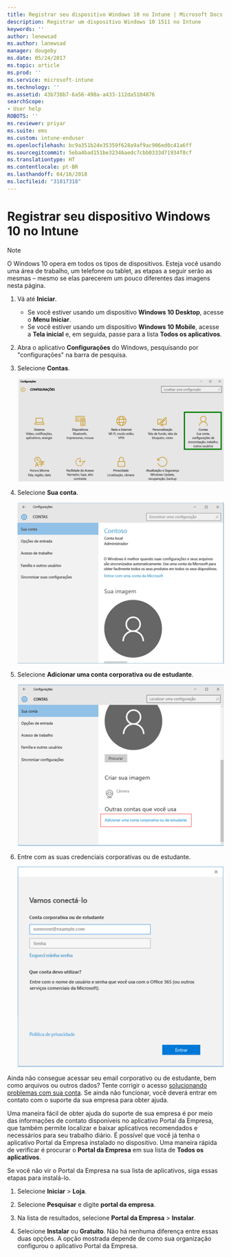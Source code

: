 ```yaml
---
title: Registrar seu dispositivo Windows 10 no Intune | Microsoft Docs
description: Registrar um dispositivo Windows 10 1511 no Intune
keywords: ''
author: lenewsad
ms.author: lanewsad
manager: dougeby
ms.date: 05/24/2017
ms.topic: article
ms.prod: ''
ms.service: microsoft-intune
ms.technology: ''
ms.assetid: 43b738b7-6a56-498a-a433-112da5104876
searchScope:
- User help
ROBOTS: ''
ms.reviewer: priyar
ms.suite: ems
ms.custom: intune-enduser
ms.openlocfilehash: bc9a351b24e35359f628a9af9ac906ed0c41a6ff
ms.sourcegitcommit: 5eba4bad151be32346aedc7cbb0333d71934f8cf
ms.translationtype: HT
ms.contentlocale: pt-BR
ms.lasthandoff: 04/16/2018
ms.locfileid: "31017318"
---
```

# <a name="enroll-your-windows-10-device-in-intune"></a>Registrar seu dispositivo Windows 10 no Intune

  > [!NOTE]
  > O Windows 10 opera em todos os tipos de dispositivos. Esteja você usando uma área de trabalho, um telefone ou tablet, as etapas a seguir serão as mesmas – mesmo se elas parecerem um pouco diferentes das imagens nesta página.

1. Vá até **Iniciar**.

   - Se você estiver usando um dispositivo **Windows 10 Desktop**, acesse o **Menu Iniciar**.
   - Se você estiver usando um dispositivo **Windows 10 Mobile**, acesse a **Tela inicial** e, em seguida, passe para a lista **Todos os aplicativos**.

2. Abra o aplicativo **Configurações** do Windows, pesquisando por "configurações" na barra de pesquisa.

3. Selecione **Contas**.

    ![Vá para Configurações e Contas](./media/W10-enroll-1-settings-accounts.png)

4. Selecione **Sua conta**.

    ![Selecionar sua conta](./media/W10-enroll-2-accounts-your-account.png)

5. Selecione **Adicionar uma conta corporativa ou de estudante**.

    ![Selecione adicionar uma conta corporativa ou de estudante](./media/w10-enroll-3-add-work-school-acct.png)

6. Entre com as suas credenciais corporativas ou de estudante.

    ![Entrar](./media/W10-enroll-4-sign-in.png)

Ainda não consegue acessar seu email corporativo ou de estudante, bem como arquivos ou outros dados? Tente corrigir o acesso [solucionando problemas com sua conta](troubleshoot-your-windows-10-device-windows.md#troubleshooting-steps-to-follow-if-you-see-your-account). Se ainda não funcionar, você deverá entrar em contato com o suporte da sua empresa para obter ajuda.

Uma maneira fácil de obter ajuda do suporte de sua empresa é por meio das informações de contato disponíveis no aplicativo Portal da Empresa, que também permite localizar e baixar aplicativos recomendados e necessários para seu trabalho diário. É possível que você já tenha o aplicativo Portal da Empresa instalado no dispositivo. Uma maneira rápida de verificar é procurar o __Portal da Empresa__ em sua lista de __Todos os aplicativos__.

Se você não vir o Portal da Empresa na sua lista de aplicativos, siga essas etapas para instalá-lo.

1. Selecione **Iniciar** > **Loja**.

2. Selecione **Pesquisar** e digite **portal da empresa**.

3. Na lista de resultados, selecione **Portal da Empresa** > **Instalar**.

4. Selecione **Instalar** ou **Gratuito**. Não há nenhuma diferença entre essas duas opções. A opção mostrada depende de como sua organização configurou o aplicativo Portal da Empresa.

